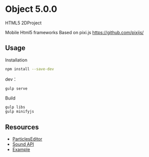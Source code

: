 # Object  5.0.0
HTML5 2DProject 

Mobile Html5 frameworks
Based on pixi.js https://github.com/pixijs/


## Usage

Installation

```bash
npm install --save-dev
```

dev：
```bash
gulp serve
```

Build
```bash
gulp libs
gulp minifyjs
```


## Resources
* [ParticlesEditor](http://pixijs.github.io/pixi-particles-editor)
* [Sound API](https://github.com/pixijs/pixi-sound)
* [Example](http://watertian.github.io/Object/)
